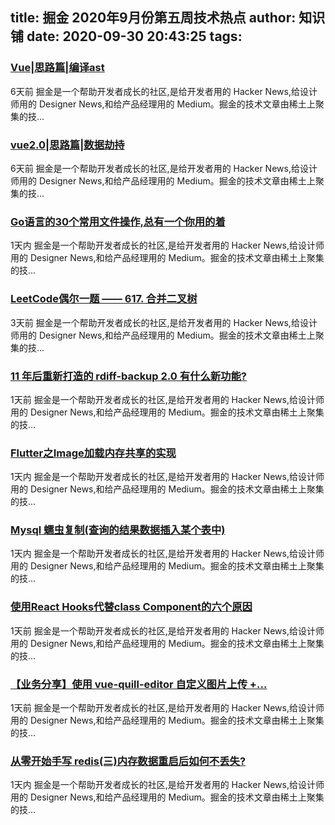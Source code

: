 
title: 掘金 2020年9月份第五周技术热点
author: 知识铺
date: 2020-09-30 20:43:25
tags: 
---
  
### [Vue|思路篇|编译ast](https://zshipu.com/t?url=http://juejin.im/post/6875967807922798599/)

 6天前 掘金是一个帮助开发者成长的社区,是给开发者用的 Hacker News,给设计师用的 Designer News,和给产品经理用的 Medium。掘金的技术文章由稀土上聚集的技...

### [vue2.0|思路篇|数据劫持](https://zshipu.com/t?url=http://juejin.im/post/6875854698738352142/)

 6天前 掘金是一个帮助开发者成长的社区,是给开发者用的 Hacker News,给设计师用的 Designer News,和给产品经理用的 Medium。掘金的技术文章由稀土上聚集的技...

### [Go语言的30个常用文件操作,总有一个你用的着](https://zshipu.com/t?url=http://juejin.im/post/6878117337820561421)

 1天内 掘金是一个帮助开发者成长的社区,是给开发者用的 Hacker News,给设计师用的 Designer News,和给产品经理用的 Medium。掘金的技术文章由稀土上聚集的技...

### [LeetCode偶尔一题 —— 617\. 合并二叉树](https://zshipu.com/t?url=http://juejin.im/post/6877184981626519565/)

 3天前 掘金是一个帮助开发者成长的社区,是给开发者用的 Hacker News,给设计师用的 Designer News,和给产品经理用的 Medium。掘金的技术文章由稀土上聚集的技...

### [11 年后重新打造的 rdiff-backup 2.0 有什么新功能?](https://zshipu.com/t?url=http://juejin.im/post/6877935684875878413)

 1天前 掘金是一个帮助开发者成长的社区,是给开发者用的 Hacker News,给设计师用的 Designer News,和给产品经理用的 Medium。掘金的技术文章由稀土上聚集的技...

### [Flutter之Image加载内存共享的实现](https://zshipu.com/t?url=http://juejin.im/post/6878122487675109383)

 1天内 掘金是一个帮助开发者成长的社区,是给开发者用的 Hacker News,给设计师用的 Designer News,和给产品经理用的 Medium。掘金的技术文章由稀土上聚集的技...

### [Mysql 蠕虫复制(查询的结果数据插入某个表中)](https://zshipu.com/t?url=http://juejin.im/post/6878108076403556366)

 1天内 掘金是一个帮助开发者成长的社区,是给开发者用的 Hacker News,给设计师用的 Designer News,和给产品经理用的 Medium。掘金的技术文章由稀土上聚集的技...

### [使用React Hooks代替class Component的六个原因](https://zshipu.com/t?url=http://juejin.im/post/6877848372586217486)

 1天前 掘金是一个帮助开发者成长的社区,是给开发者用的 Hacker News,给设计师用的 Designer News,和给产品经理用的 Medium。掘金的技术文章由稀土上聚集的技...

### [【业务分享】使用 vue-quill-editor 自定义图片上传 +...](https://zshipu.com/t?url=http://juejin.im/post/6877929176167514120)

 1天前 掘金是一个帮助开发者成长的社区,是给开发者用的 Hacker News,给设计师用的 Designer News,和给产品经理用的 Medium。掘金的技术文章由稀土上聚集的技...

### [从零开始手写 redis(三)内存数据重启后如何不丢失?](https://zshipu.com/t?url=http://juejin.im/post/6878108340891844615)

 1天内 掘金是一个帮助开发者成长的社区,是给开发者用的 Hacker News,给设计师用的 Designer News,和给产品经理用的 Medium。掘金的技术文章由稀土上聚集的技...
